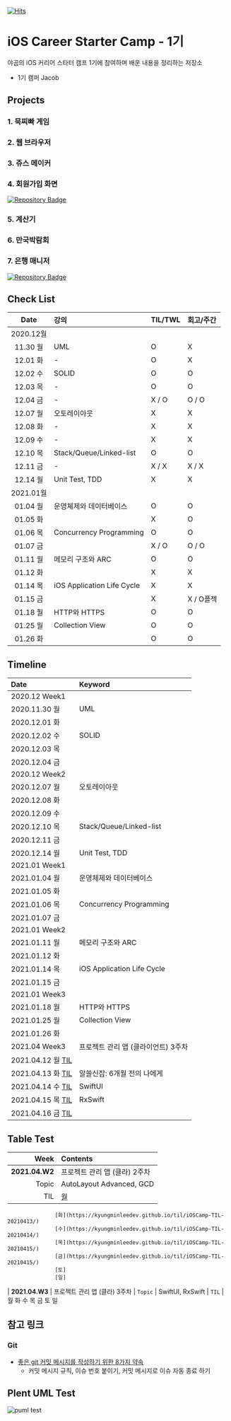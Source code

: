 [![Hits](https://hits.seeyoufarm.com/api/count/incr/badge.svg?url=https%3A%2F%2Fgithub.com%2FKyungminLeeDev%2FiOS_Career_Starter_Camp&count_bg=%2379C83D&title_bg=%23555555&icon=&icon_color=%23E7E7E7&title=hits&edge_flat=false)](https://hits.seeyoufarm.com)

# iOS Career Starter Camp - 1기

야곰의 iOS 커리어 스타터 캠프 1기에 참여하며 배운 내용을 정리하는 저장소

- 1기 캠퍼 Jacob

## Projects

### 1. 묵찌빠 게임

### 2. 웹 브라우저

### 3. 쥬스 메이커

### 4. 회원가입 화면 

[![Repository Badge](http://img.shields.io/badge/-Repository-211F1F?style=flat&logo=github&link=https://github.com/KyungminLeeDev/ios-bank-manager)](https://github.com/KyungminLeeDev/ios-signup-flow)

### 5. 계산기

### 6. 만국박람회

### 7. 은행 매니저

[![Repository Badge](http://img.shields.io/badge/-Repository-211F1F?style=flat&logo=github&link=https://github.com/KyungminLeeDev/ios-bank-manager)](https://github.com/KyungminLeeDev/ios-bank-manager)



## Check List

| Date     | 강의                           | TIL/TWL   | 회고/주간 | 
| :------: | :----------------------------- | :-------- | :-------  |
| 2020.12월                                                      ||||
| 11.30 월 | UML                            | O         | X         |
| 12.01 화 | -                              | O         | X         |
| 12.02 수 | SOLID                          | O         | O         |
| 12.03 목 | -                              | O         | O         |
| 12.04 금 | -                              | X / O     | O / O     |
| 12.07 월 | 오토레이아웃                   | X         | X         |
| 12.08 화 | -                              | X         | X         |
| 12.09 수 | -                              | X         | X         |
| 12.10 목 | Stack/Queue/Linked-list        | O         | O         |
| 12.11 금 | -                              | X / X     | X / X     |
| 12.14 월 | Unit Test, TDD                 | X         | X         |
| 2021.01월                                                      ||||
| 01.04 월 | 운영체제와 데이터베이스        | O         | O         |
| 01.05 화 |                                | X         | O         |
| 01.06 목 | Concurrency Programming        | O         | O         |
| 01.07 금 |                                | X / O     | O / O     |
| 01.11 월 | 메모리 구조와 ARC              | O         | O         |
| 01.12 화 |                                | X         | X         |
| 01.14 목 | iOS Application Life Cycle     | X         | X         |
| 01.15 금 |                                | X         | X / O플젝 |
| 01.18 월 | HTTP와 HTTPS                   | O         | O         |
| 01.25 월 | Collection View                | O         | O         |
| 01.26 화 |                                | O         | O         |

## Timeline

Date          | Keyword                           
:------       | :----------------------------- 
2020.12 Week1 |
2020.11.30 월 | UML
2020.12.01 화 |
2020.12.02 수 | SOLID
2020.12.03 목 |
2020.12.04 금 |
2020.12 Week2 |
2020.12.07 월 | 오토레이아웃
2020.12.08 화 |
2020.12.09 수 |
2020.12.10 목 | Stack/Queue/Linked-list
2020.12.11 금 |
2020.12.14 월 | Unit Test, TDD
2021.01 Week1 |
2021.01.04 월 | 운영체제와 데이터베이스
2021.01.05 화 |
2021.01.06 목 | Concurrency Programming
2021.01.07 금 |
2021.01 Week2 |
2021.01.11 월 | 메모리 구조와 ARC
2021.01.12 화 |
2021.01.14 목 | iOS Application Life Cycle
2021.01.15 금 |
2021.01 Week3 |
2021.01.18 월 | HTTP와 HTTPS
2021.01.25 월 | Collection View
2021.01.26 화 | 
2021.04 Week3 | 프로젝트 관리 앱 (클라이언트) 3주차
2021.04.12 월 [TIL](https://kyungminleedev.github.io/til/iOSCamp-TIL-20210412/) | 
2021.04.13 화 [TIL](https://kyungminleedev.github.io/til/iOSCamp-TIL-20210413/) | 알쓸신잡: 6개월 전의 나에게
2021.04.14 수 [TIL](https://kyungminleedev.github.io/til/iOSCamp-TIL-20210414/) | SwiftUI
2021.04.15 목 [TIL](https://kyungminleedev.github.io/til/iOSCamp-TIL-20210415/) | RxSwift
2021.04.16 금 [TIL](https://kyungminleedev.github.io/til/iOSCamp-TIL-20210416/) | 

## Table Test

| Week           | Contents
| -------------: | :-------- 
| **2021.04.W2** | 프로젝트 관리 앱 (클라) 2주차
|          Topic | AutoLayout Advanced, GCD
|            TIL | [월](https://kyungminleedev.github.io/til/iOSCamp-TIL-20210412/) 
                   [화](https://kyungminleedev.github.io/til/iOSCamp-TIL-20210413/) 
                   [수](https://kyungminleedev.github.io/til/iOSCamp-TIL-20210414/) 
                   [목](https://kyungminleedev.github.io/til/iOSCamp-TIL-20210415/) 
                   [금](https://kyungminleedev.github.io/til/iOSCamp-TIL-20210415/) 
                   [토] 
                   [일]
| **2021.04.W3** | 프로젝트 관리 앱 (클라) 3주차
|        `Topic` | SwiftUI, RxSwift
|          `TIL` | 월 화 수 목 금 토 일


## 참고 링크

### Git 

- [좋은 git 커밋 메시지를 작성하기 위한 8가지 약속](https://djkeh.github.io/articles/How-to-write-a-git-commit-message-kor/)
    - 커밋 메시지 규칙, 이슈 번호 붙이기, 커밋 메시지로 이슈 자동 종료 하기

## Plent UML Test

![puml test](http://www.plantuml.com/plantuml/proxy?src=https://raw.githubusercontent.com/KyungminLeeDev/iOS_Career_Starter_Camp/main/Test/PlantUML/test.puml)